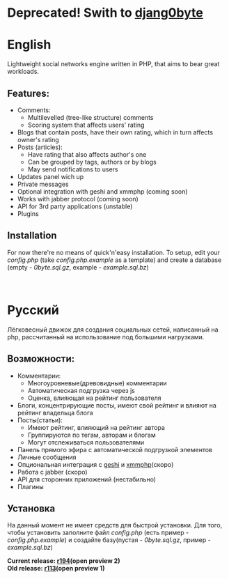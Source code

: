 <h1>Deprecated! Swith to <a href='http://code.google.com/p/djang0byte/'>djang0byte</a></h1>
<h1>English</h1>

Lightweight social networks engine written in PHP, that aims to bear great workloads.
<h2>Features:</h2><ul>
<li>Comments:<ul>
<li>Multilevelled (tree-like structure) comments</li>
<li>Scoring system that affects users' rating</li></ul></li>
<li>Blogs that contain posts, have their own rating, which in turn affects owner's rating</li>
<li>Posts (articles):<ul>
<li>Have rating that also affects author's one</li>
<li>Can be grouped by tags, authors or by blogs</li>
<li>May send notifications to users</li></ul></li>
<li>Updates panel wich up</li>
<li>Private messages</li>
<li>Optional integration with geshi and xmmphp (coming soon)</li>
<li>Works with jabber protocol (coming soon)</li>
<li>API for 3rd party applications (unstable)</li>
<li>Plugins</li></ul>
<h2>Installation</h2>
For now there're no means of quick'n'easy installation. To setup, edit your <i>config.php</i> (take <i>config.php.example</i> as a template) and create a database (empty - <i>0byte.sql.gz</i>, example - <i>example.sql.bz</i>)<br /><br /><br />
<h1>Русский</h1>
Лёгковесный движок для создания социальных сетей, написанный на php, рассчитанный на использование под большими нагрузками.<h2>Возможности:</h2>
<ul><li>Комментарии:<ul><li>Многоуровневые(древовидные) комментарии</li><li>Автоматическая подгрузка через js</li><li>Оценка, влияющая на рейтинг пользователя</li></ul></li><li>Блоги, концентрирующие посты, имеют свой рейтинг и влияют на рейтинг владельца блога</li><li>Посты(статьи):<ul><li>Имеют рейтинг, влияющий на рейтинг автора</li><li>Группируются по тегам, авторам и блогам</li><li>Могут отслеживаться пользователями</li></ul></li><li>Панель прямого эфира с автоматической подгрузкой элементов</li><li>Личные сообщения</li><li>Опциональная интеграция с <a href='http://qbnz.com/highlighter/'>geshi</a> и <a href='http://code.google.com/p/xmpphp/'>xmmphp</a>(скоро)</li><li>Работа с jabber (скоро)</li><li>API для сторонних приложений (нестабильно)</li><li>Плагины</li></ul><h2>Установка</h2>На данный момент не имеет средств для быстрой установки. Для того, чтобы установить заполните файл <i>config.php</i> (есть пример - <i>config.php.example</i>) и создайте базу(пустая - <i>0byte.sql.gz</i>, пример - <i>example.sql.bz</i>)


<b>Current release: <a href='https://code.google.com/p/0byte/source/detail?r=194'>r194</a>(open preview 2)</b>	<br />
<b>Old release: <a href='https://code.google.com/p/0byte/source/detail?r=113'>r113</a>(open preview 1)</b>